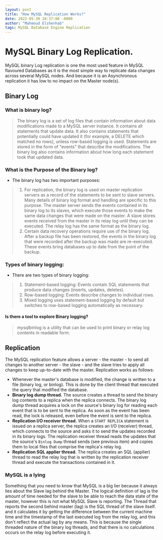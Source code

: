 ```yaml
---
layout: post
title: "How MySQL Replication Works?"
date: 2022-05-30 10:37:00 -0000
author: "Mahmoud Elshenhab"
tags: MySQL Database Engine Replication
---
```


# MySQL Binary Log Replication.
MySQL binary Log replication is one the most used feature in MySQL flavoured Databases as it is the most simple way to replicate data changes across several MySQL nodes. And because it is an Asynchronous replication it has low to no impact on the Master node(s).

## Binary Log
### What is binary log?
> The binary log is a set of log files that contain information about data modifications made to a MySQL server instance. It contains all statements that update data. It also contains statements that potentially could have updated it (for example, a DELETE which matched no rows), unless row-based logging is used. Statements are stored in the form of "events" that describe the modifications. The binary log also contains information about how long each statement took that updated data.

### What is the Purpose of the Binary log?
- The binary log has two important purposes:
>1.  For replication, the binary log is used on master replication servers as a record of the statements to be sent to slave servers. Many details of binary log format and handling are specific to this purpose. The master server sends the events contained in its binary log to its slaves, which execute those events to make the same data changes that were made on the master. A slave stores events received from the master in its relay log until they can be executed. The relay log has the same format as the binary log.
> 1. Certain data recovery operations require use of the binary log. After a backup file has been restored, the events in the binary log that were recorded after the backup was made are re-executed. These events bring databases up to date from the point of the backup.


### Types of binary logging:
- There are two types of binary logging:
> 1. Statement-based logging: Events contain SQL statements that produce data changes (inserts, updates, deletes).
> 1. Row-based logging: Events describe changes to individual rows.
> 1. Mixed logging uses statement-based logging by default but switches to row-based logging automatically as necessary.

#### Is there a tool to explore Binary logging?
> mysqlbinlog is a utility that can be used to print binary or relay log contents in readable form.

## Replication
The MySQL replication feature allows a server - the master - to send all changes to another server - the slave - and the slave tries to apply all changes to keep up-to-date with the master. Replication works as follows:
- Whenever the master's database is modified, the change is written to a file (binary log, or binlog). This is done by the client thread that executed the query that modified the database.
- **Binary log dump thread.** The source creates a thread to send the binary log contents to a replica when the replica connects. The binary log dump thread acquires a lock on the source's binary log for reading each event that is to be sent to the replica. As soon as the event has been read, the lock is released, even before the event is sent to the replica.
-  **Replication I/O receiver thread.** When a `START REPLICA` statement is issued on a replica server, the replica creates an I/O (receiver) thread, which connects to the source and asks it to send the updates recorded in its binary logs. The replication receiver thread reads the updates that the source's  `Binlog Dump`  thread sends (see previous item) and copies them to local files that comprise the replica's relay log.
- **Replication SQL applier thread.** The replica creates an SQL (applier) thread to read the relay log that is written by the replication receiver thread and execute the transactions contained in it.

### MySQL is a lying
Something that you need to know that MySQL is a big lier because it always lies about the Slave lag behind the Master.
The logical definition of lag is the amount of time needed for the slave to be able to reach the data state of the master, however this is not what MySQL Slave is reporting. 
The Thread that reports the second behind master (lag) is the SQL thread of the slave itself. and it calculates it by getting the difference between the current machine time and the timestamp of the last executed log from the relay log, and this don't reflect the actual lag by any means.
This is because the single threaded nature of the binary log threads, and that there is no calculations occurs on the relay log before executing it.
